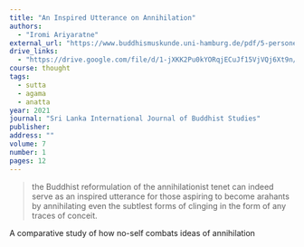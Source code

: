```yaml
---
title: "An Inspired Utterance on Annihilation"
authors:
  - "Iromi Ariyaratne"
external_url: "https://www.buddhismuskunde.uni-hamburg.de/pdf/5-personen/analayo/inspiredutterance.pdf"
drive_links:
  - "https://drive.google.com/file/d/1-jXKK2Pu0kYORqjECuJf15VjVQj6Xt9n/view?usp=sharing"
course: thought
tags:
  - sutta
  - agama
  - anatta
year: 2021
journal: "Sri Lanka International Journal of Buddhist Studies" 
publisher: 
address: ""
volume: 7
number: 1
pages: 12
---
```


>  the Buddhist reformulation of the
annihilationist tenet can indeed serve as an inspired utterance for those aspiring
to become arahants by annihilating even the subtlest forms of clinging in the
form of any traces of conceit.

A comparative study of how no-self combats ideas of annihilation
